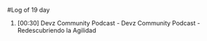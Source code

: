 #Log of 19 day

1. [00:30] Devz Community Podcast - Devz Community Podcast - Redescubriendo la Agilidad

